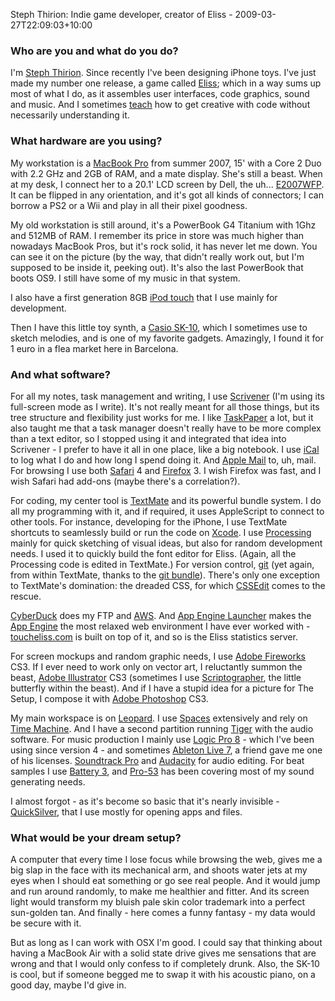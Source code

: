 Steph Thirion: Indie game developer, creator of Eliss - 2009-03-27T22:09:03+10:00

### Who are you and what do you do?

I'm [Steph Thirion](http://trsp.net "Steph's website."). Since recently I've been designing iPhone toys. I've just made my number one release, a game called [Eliss][eliss-iphone]; which in a way sums up most of what I do, as it assembles user interfaces, code graphics, sound and music. And I sometimes [teach](http://www.trsp.net/teaching/gamemod/) how to get creative with code without necessarily understanding it.

### What hardware are you using?

My workstation is a [MacBook Pro][macbook-pro] from summer 2007, 15' with a Core 2 Duo with 2.2 GHz and 2GB of RAM, and a mate display. She's still a beast. When at my desk, I connect her to a 20.1' LCD screen by Dell, the uh... [E2007WFP][]. It can be flipped in any orientation, and it's got all kinds of connectors; I can borrow a PS2 or a Wii and play in all their pixel goodness.

My old workstation is still around, it's a PowerBook G4 Titanium with 1Ghz and 512MB of RAM. I remember its price in store was much higher than nowadays MacBook Pros, but it's rock solid, it has never let me down. You can see it on the picture (by the way, that didn't really work out, but I'm supposed to be inside it, peeking out). It's also the last PowerBook that boots OS9. I still have some of my music in that system.

I also have a first generation 8GB [iPod touch][ipod-touch] that I use mainly for development.

Then I have this little toy synth, a [Casio SK-10][sk-10], which I sometimes use to sketch melodies, and is one of my favorite gadgets. Amazingly, I found it for 1 euro in a flea market here in Barcelona.

### And what software?

For all my notes, task management and writing, I use [Scrivener][] (I'm using its full-screen mode as I write). It's not really meant for all those things, but its tree structure and flexibility just works for me. I like [TaskPaper][] a lot, but it also taught me that a task manager doesn't really have to be more complex than a text editor, so I stopped using it and integrated that idea into Scrivener - I prefer to have it all in one place, like a big notebook. I use [iCal][] to log what I do and how long I spend doing it. And [Apple Mail][mail] to, uh, mail. For browsing I use both [Safari][] 4 and [Firefox][] 3. I wish Firefox was fast, and I wish Safari had add-ons (maybe there's a correlation?).

For coding, my center tool is [TextMate][] and its powerful bundle system. I do all my programming with it, and if required, it uses AppleScript to connect to other tools. For instance, developing for the iPhone, I use TextMate shortcuts to seamlessly build or run the code on [Xcode][]. I use [Processing][] mainly for quick sketching of visual ideas, but also for random development needs. I used it to quickly build the font editor for Eliss. (Again, all the Processing code is edited in TextMate.) For version control, [git][] (yet again, from within TextMate, thanks to the [git bundle][tm-git-bundle]). There's only one exception to TextMate's domination: the dreaded CSS, for which [CSSEdit][] comes to the rescue.

[CyberDuck][] does my FTP and [AWS][s3]. And [App Engine Launcher][app-engine-launcher] makes the [App Engine][app-engine] the most relaxed web environment I have ever worked with - [toucheliss.com](http://www.toucheliss.com "The website for Eliss.") is built on top of it, and so is the Eliss statistics server.

For screen mockups and random graphic needs, I use [Adobe Fireworks][fireworks] CS3. If I ever need to work only on vector art, I reluctantly summon the beast, [Adobe Illustrator][illustrator] CS3 (sometimes I use [Scriptographer][], the little butterfly within the beast). And if I have a stupid idea for a picture for The Setup, I compose it with [Adobe Photoshop][photoshop] CS3.

My main workspace is on [Leopard][]. I use [Spaces][] extensively and rely on [Time Machine][time-machine]. And I have a second partition running [Tiger][] with the audio software. For music production I mainly use [Logic Pro 8][logic-pro] - which I've been using since version 4 - and sometimes [Ableton Live 7][live], a friend gave me one of his licenses. [Soundtrack Pro][soundtrack-pro] and [Audacity][] for audio editing. For beat samples I use [Battery 3][battery-3], and [Pro-53][] has been covering most of my sound generating needs.

I almost forgot - as it's become so basic that it's nearly invisible - [QuickSilver][], that I use mostly for opening apps and files.

### What would be your dream setup?

A computer that every time I lose focus while browsing the web, gives me a big slap in the face with its mechanical arm, and shoots water jets at my eyes when I should eat something or go see real people. And it would jump and run around randomly, to make me healthier and fitter. And its screen light would transform my bluish pale skin color trademark into a perfect sun-golden tan. And finally - here comes a funny fantasy - my data would be secure with it.

But as long as I can work with OSX I'm good. I could say that thinking about having a MacBook Air with a solid state drive gives me sensations that are wrong and that I would only confess to if completely drunk. Also, the SK-10 is cool, but if someone begged me to swap it with his acoustic piano, on a good day, maybe I'd give in.

[eliss-iphone]: http://toucheliss.com/ "A clever little game for the iPhone."
[macbook-pro]: http://www.apple.com/macbookpro/ "The popular Intel-based Mac laptop."
[e2007wfp]: http://dell.com/content/products/productdetails.aspx/monitor_2007wfp?c=au&amp;l=en&amp;s=bsd&amp;cs=aubsd1 "A 20&quot; LCD screen with USB ports."
[ipod-touch]: http://www.apple.com/ipodtouch/ "It's like an iPhone, without the phone bit."
[sk-10]: http://www.casiosk1.com/sk10.cfm "A toy music keyboards."
[scrivener]: http://literatureandlatte.com/scrivener.html "A Mac text editor aimed at writers."
[taskpaper]: http://hogbaysoftware.com/products/taskpaper "A simple task/to do list application for the Mac."
[ical]: http://www.apple.com/macosx/features/300.html#ical "Calendaring software included with Mac OS X."
[mail]: http://www.apple.com/macosx/features/mail.html "The default Mac OS X mail client."
[safari]: http://www.apple.com/safari/ "A fast web browser."
[firefox]: http://mozilla.com/firefox/ "The very popular open source web browser."
[textmate]: http://macromates.com/ "A very popular text editor for the Mac."
[xcode]: http://developer.apple.com/technology/tools.html "An IDE for Mac developers."
[processing]: http://processing.org/ "A programming language/environment."
[git]: http://git-scm.com/ "A version control system."
[tm-git-bundle]: http://gitorious.org/projects/git-tmbundle "A bundle for TextMate to add Git support."
[cssedit]: http://macrabbit.com/cssedit/ "A stylesheet editor for the Mac."
[cyberduck]: http://cyberduck.ch/ "An FTP/SFTP client for the Mac."
[s3]: http://aws.amazon.com/s3/ "Cloud-based Internet storage magic."
[app-engine-launcher]: http://code.google.com/appengine/downloads.html "An SDK/launcher for the App Engine, for the Mac."
[app-engine]: http://code.google.com/appengine/ "Hosting for web applications."
[fireworks]: http://adobe.com/products/fireworks/ "A graphics and work tool for the Mac."
[illustrator]: http://adobe.com/products/illustrator/ "A popular vector graphics editor."
[scriptographer]: http://scriptographer.com/ "A plugin for Illustrator to add support for Javascript scripting."
[photoshop]: http://adobe.com/products/photoshop/ "The infamous graphic editor."
[leopard]: http://www.apple.com/macosx/ "Version 10.5 of the operating system for the Mac."
[spaces]: http://www.apple.com/macosx/features/spaces.html "Virtual desktop software included with Leopard."
[time-machine]: http://www.apple.com/macosx/features/timemachine.html "Backup software for the masses, included with Mac OS X 10.5."
[tiger]: http://www.apple.com/support/tiger/ "Version 10.4 of the operating system for the Mac."
[logic-pro]: http://www.apple.com/logicstudio/logicpro/ "A professional audio application for the Mac."
[live]: http://ableton.com/live/ "Musical creation software."
[soundtrack-pro]: http://www.apple.com/logicstudio/soundtrackpro "A Mac audio editor tailored for movies."
[audacity]: http://audacity.sourceforge.net/ "An open-source, cross-platform audio editor."
[battery-3]: http://www.native-instruments.com/index.php?id=battery3 "A drum and percussion sampler."
[pro-53]: http://www.native-instruments.com/index.php?id=pro53 "Virtual synthesizer software."
[quicksilver]: http://code.google.com/p/blacktree-alchemy/ "The ultimate data manipulator/launcher for the Mac."
